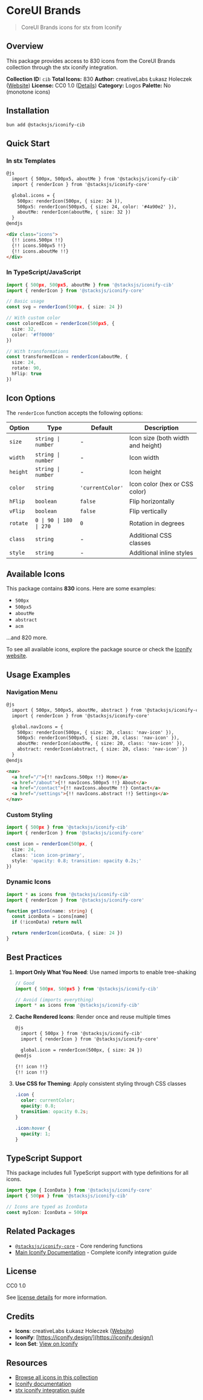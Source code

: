 # CoreUI Brands

> CoreUI Brands icons for stx from Iconify

## Overview

This package provides access to 830 icons from the CoreUI Brands collection through the stx iconify integration.

**Collection ID:** `cib`
**Total Icons:** 830
**Author:** creativeLabs Łukasz Holeczek ([Website](https://github.com/coreui/coreui-icons))
**License:** CC0 1.0 ([Details](https://creativecommons.org/publicdomain/zero/1.0/))
**Category:** Logos
**Palette:** No (monotone icons)

## Installation

```bash
bun add @stacksjs/iconify-cib
```

## Quick Start

### In stx Templates

```html
@js
  import { 500px, 500px5, aboutMe } from '@stacksjs/iconify-cib'
  import { renderIcon } from '@stacksjs/iconify-core'

  global.icons = {
    500px: renderIcon(500px, { size: 24 }),
    500px5: renderIcon(500px5, { size: 24, color: '#4a90e2' }),
    aboutMe: renderIcon(aboutMe, { size: 32 })
  }
@endjs

<div class="icons">
  {!! icons.500px !!}
  {!! icons.500px5 !!}
  {!! icons.aboutMe !!}
</div>
```

### In TypeScript/JavaScript

```typescript
import { 500px, 500px5, aboutMe } from '@stacksjs/iconify-cib'
import { renderIcon } from '@stacksjs/iconify-core'

// Basic usage
const svg = renderIcon(500px, { size: 24 })

// With custom color
const coloredIcon = renderIcon(500px5, {
  size: 32,
  color: '#ff0000'
})

// With transformations
const transformedIcon = renderIcon(aboutMe, {
  size: 24,
  rotate: 90,
  hFlip: true
})
```

## Icon Options

The `renderIcon` function accepts the following options:

| Option | Type | Default | Description |
|--------|------|---------|-------------|
| `size` | `string \| number` | - | Icon size (both width and height) |
| `width` | `string \| number` | - | Icon width |
| `height` | `string \| number` | - | Icon height |
| `color` | `string` | `'currentColor'` | Icon color (hex or CSS color) |
| `hFlip` | `boolean` | `false` | Flip horizontally |
| `vFlip` | `boolean` | `false` | Flip vertically |
| `rotate` | `0 \| 90 \| 180 \| 270` | `0` | Rotation in degrees |
| `class` | `string` | - | Additional CSS classes |
| `style` | `string` | - | Additional inline styles |

## Available Icons

This package contains **830** icons. Here are some examples:

- `500px`
- `500px5`
- `aboutMe`
- `abstract`
- `acm`

...and 820 more.

To see all available icons, explore the package source or check the [Iconify website](https://icon-sets.iconify.design/cib/).

## Usage Examples

### Navigation Menu

```html
@js
  import { 500px, 500px5, aboutMe, abstract } from '@stacksjs/iconify-cib'
  import { renderIcon } from '@stacksjs/iconify-core'

  global.navIcons = {
    500px: renderIcon(500px, { size: 20, class: 'nav-icon' }),
    500px5: renderIcon(500px5, { size: 20, class: 'nav-icon' }),
    aboutMe: renderIcon(aboutMe, { size: 20, class: 'nav-icon' }),
    abstract: renderIcon(abstract, { size: 20, class: 'nav-icon' })
  }
@endjs

<nav>
  <a href="/">{!! navIcons.500px !!} Home</a>
  <a href="/about">{!! navIcons.500px5 !!} About</a>
  <a href="/contact">{!! navIcons.aboutMe !!} Contact</a>
  <a href="/settings">{!! navIcons.abstract !!} Settings</a>
</nav>
```

### Custom Styling

```typescript
import { 500px } from '@stacksjs/iconify-cib'
import { renderIcon } from '@stacksjs/iconify-core'

const icon = renderIcon(500px, {
  size: 24,
  class: 'icon icon-primary',
  style: 'opacity: 0.8; transition: opacity 0.2s;'
})
```

### Dynamic Icons

```typescript
import * as icons from '@stacksjs/iconify-cib'
import { renderIcon } from '@stacksjs/iconify-core'

function getIcon(name: string) {
  const iconData = icons[name]
  if (!iconData) return null

  return renderIcon(iconData, { size: 24 })
}
```

## Best Practices

1. **Import Only What You Need**: Use named imports to enable tree-shaking
   ```typescript
   // Good
   import { 500px, 500px5 } from '@stacksjs/iconify-cib'

   // Avoid (imports everything)
   import * as icons from '@stacksjs/iconify-cib'
   ```

2. **Cache Rendered Icons**: Render once and reuse multiple times
   ```html
   @js
     import { 500px } from '@stacksjs/iconify-cib'
     import { renderIcon } from '@stacksjs/iconify-core'

     global.icon = renderIcon(500px, { size: 24 })
   @endjs

   {!! icon !!}
   {!! icon !!}
   ```

3. **Use CSS for Theming**: Apply consistent styling through CSS classes
   ```css
   .icon {
     color: currentColor;
     opacity: 0.8;
     transition: opacity 0.2s;
   }

   .icon:hover {
     opacity: 1;
   }
   ```

## TypeScript Support

This package includes full TypeScript support with type definitions for all icons.

```typescript
import type { IconData } from '@stacksjs/iconify-core'
import { 500px } from '@stacksjs/iconify-cib'

// Icons are typed as IconData
const myIcon: IconData = 500px
```

## Related Packages

- [`@stacksjs/iconify-core`](../iconify-core) - Core rendering functions
- [Main Iconify Documentation](../../docs/iconify.md) - Complete iconify integration guide

## License

CC0 1.0

See [license details](https://creativecommons.org/publicdomain/zero/1.0/) for more information.

## Credits

- **Icons**: creativeLabs Łukasz Holeczek ([Website](https://github.com/coreui/coreui-icons))
- **Iconify**: [https://iconify.design/](https://iconify.design/)
- **Icon Set**: [View on Iconify](https://icon-sets.iconify.design/cib/)

## Resources

- [Browse all icons in this collection](https://icon-sets.iconify.design/cib/)
- [Iconify documentation](https://iconify.design/docs/)
- [stx iconify integration guide](../../docs/iconify.md)
